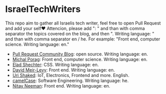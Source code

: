 # IsraelTechWriters

This repo aim to gather all Israelis tech writer, feel free to open Pull Request and add your self❤️
Attencion, please add ": " and than with comma separator the topics covered on the blog, and then ". Writing language: " and than with comma separator en / he.
For example:
"Front end, computer science. Writing language: en."

- [Pull Request Community Blog](https://pullrequestcommunityisrael.medium.com/): open source. Writing language: en.
- [Michal Porag](https://michal-porag.medium.com/): Front end, computer science. Writing language: en.
- [Elad Shechter](https://elad.medium.com/): CSS. Writing language: en.
- [David Meir-Levy](https://www.davidlevy.co.il): Front end. Writing language: en.
- [Uri Shaked](https://urish.org): IoT, Electronics, Frontend and more. English.
- [camelCase](https://www.camelCase.blog): Software Engineering. Writing language: he.
- [Nitay Neeman](https://nitayneeman.com): Front end. Writing language: en.
